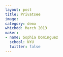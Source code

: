 ```yaml
---
layout: post
title: Privatsee
image:
category: demo 
whichdd: March 2013
maker:
- name: Sophia Dominguez
  school: NYU
  twitter: false
---
```


